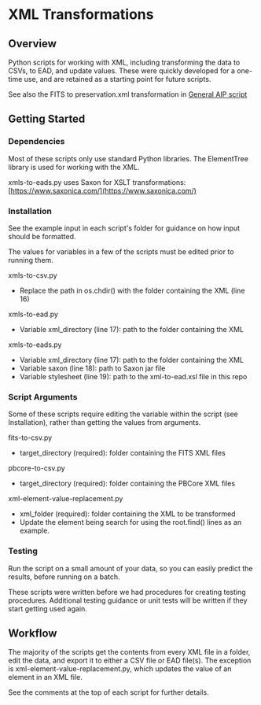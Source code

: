 # XML Transformations

## Overview

Python scripts for working with XML, including transforming the data to CSVs, to EAD, and update values.
These were quickly developed for a one-time use, and are retained as a starting point for future scripts.

See also the FITS to preservation.xml transformation in [General AIP script](https://github.com/uga-libraries/general-aip)

## Getting Started

### Dependencies

Most of these scripts only use standard Python libraries.
The ElementTree library is used for working with the XML.

xmls-to-eads.py uses Saxon for XSLT transformations: [https://www.saxonica.com/](https://www.saxonica.com/)

### Installation

See the example input in each script's folder for guidance on how input should be formatted.

The values for variables in a few of the scripts must be edited prior to running them.

xmls-to-csv.py
   * Replace the path in os.chdir() with the folder containing the XML (line 16)

xmls-to-ead.py
   * Variable xml_directory (line 17): path to the folder containing the XML

xmls-to-eads.py
   * Variable xml_directory (line 17): path to the folder containing the XML
   * Variable saxon (line 18): path to Saxon jar file
   * Variable stylesheet (line 19): path to the xml-to-ead.xsl file in this repo


### Script Arguments

Some of these scripts require editing the variable within the script (see Installation), 
rather than getting the values from arguments.

fits-to-csv.py
   * target_directory (required): folder containing the FITS XML files

pbcore-to-csv.py
   * target_directory (required): folder containing the PBCore XML files

xml-element-value-replacement.py
   * xml_folder (required): folder containing the XML to be transformed
   * Update the element being search for using the root.find() lines as an example.

### Testing

Run the script on a small amount of your data, so you can easily predict the results, before running on a batch.

These scripts were written before we had procedures for creating testing procedures.
Additional testing guidance or unit tests will be written if they start getting used again.

## Workflow

The majority of the scripts get the contents from every XML file in a folder, edit the data, 
and export it to either a CSV file or EAD file(s).
The exception is xml-element-value-replacement.py, which updates the value of an element in an XML file.

See the comments at the top of each script for further details.
